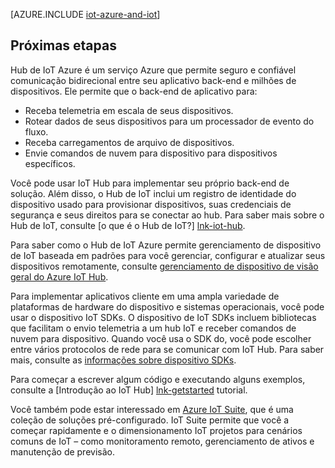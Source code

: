 <properties
 pageTitle="Azure soluções para Internet das coisas | Microsoft Azure"
 description="Uma visão geral das IoT no Azure, incluindo uma arquitetura de solução de amostra e como ele se relaciona a Azure IoT Hub, SDKs do dispositivo e soluções pré-configuradas"
 services="iot-hub"
 documentationCenter=""
 authors="dominicbetts"
 manager="timlt"
 editor=""/>

<tags
 ms.service="iot-hub"
 ms.devlang="na"
 ms.topic="get-started-article"
 ms.tgt_pltfrm="na"
 ms.workload="na"
 ms.date="10/05/2016"
 ms.author="dobett"/>

[AZURE.INCLUDE [iot-azure-and-iot](../../includes/iot-azure-and-iot.md)]

## <a name="next-steps"></a>Próximas etapas

Hub de IoT Azure é um serviço Azure que permite seguro e confiável comunicação bidirecional entre seu aplicativo back-end e milhões de dispositivos. Ele permite que o back-end de aplicativo para:

- Receba telemetria em escala de seus dispositivos.
- Rotear dados de seus dispositivos para um processador de evento do fluxo.
- Receba carregamentos de arquivo de dispositivos.
- Envie comandos de nuvem para dispositivo para dispositivos específicos.

Você pode usar IoT Hub para implementar seu próprio back-end de solução. Além disso, o Hub de IoT inclui um registro de identidade do dispositivo usado para provisionar dispositivos, suas credenciais de segurança e seus direitos para se conectar ao hub. Para saber mais sobre o Hub de IoT, consulte [o que é o Hub de IoT?] [lnk-iot-hub].

Para saber como o Hub de IoT Azure permite gerenciamento de dispositivo de IoT baseada em padrões para você gerenciar, configurar e atualizar seus dispositivos remotamente, consulte [gerenciamento de dispositivo de visão geral do Azure IoT Hub][lnk-device-management].

Para implementar aplicativos cliente em uma ampla variedade de plataformas de hardware do dispositivo e sistemas operacionais, você pode usar o dispositivo IoT SDKs. O dispositivo de IoT SDKs incluem bibliotecas que facilitam o envio telemetria a um hub IoT e receber comandos de nuvem para dispositivo. Quando você usa o SDK do, você pode escolher entre vários protocolos de rede para se comunicar com IoT Hub. Para saber mais, consulte as [informações sobre dispositivo SDKs][lnk-device-sdks].

Para começar a escrever algum código e executando alguns exemplos, consulte a [Introdução ao IoT Hub] [ lnk-getstarted] tutorial.

Você também pode estar interessado em [Azure IoT Suite][lnk-iot-suite], que é uma coleção de soluções pré-configurado. IoT Suite permite que você a começar rapidamente e o dimensionamento IoT projetos para cenários comuns de IoT – como monitoramento remoto, gerenciamento de ativos e manutenção de previsão.

[lnk-getstarted]: iot-hub-csharp-csharp-getstarted.md
[lnk-device-sdks]: https://github.com/Azure/azure-iot-sdks/blob/master/readme.md
[lnk-iot-hub]: iot-hub-what-is-iot-hub.md
[lnk-iot-suite]: https://azure.microsoft.com/documentation/suites/iot-suite/
[lnk-iotdev]: https://azure.microsoft.com/develop/iot/
[lnk-device-management]: iot-hub-device-management-overview.md